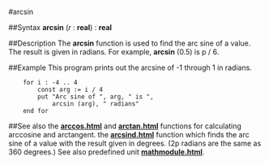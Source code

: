 
#arcsin

##Syntax
**arcsin** (*r* : **real**) : **real**



##Description
The **arcsin** function is used to find the arc sine of a value. The result is given in radians. For example, **arcsin** (0.5) is p / 6.



##Example
This program prints out the arcsine of -1 through 1 in radians.


        for i : -4 .. 4
            const arg := i / 4
            put "Arc sine of ", arg, " is ",
                arcsin (arg), " radians"
        end for
##See also
the **[arccos.html](arccos)** and **[arctan.html](arctan)** functions for calculating arccosine and arctangent.
the **[arcsind.html](arcsind)** function which finds the arc sine of a value with the result given in degrees. (2p radians are the same as 360 degrees.)
See also predefined unit **[mathmodule.html](Math)**.


